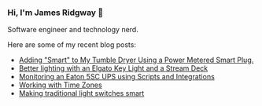 ### Hi, I'm James Ridgway 👋
Software engineer and technology nerd.

Here are some of my recent blog posts:
  * [Adding &quot;Smart&quot; to My Tumble Dryer Using a Power Metered Smart Plug.](https://www.jamesridgway.co.uk/adding-smart-to-my-tumble-dryer-using-a-power-metered-smart-plug/)
  * [Better lighting with an Elgato Key Light and a Stream Deck](https://www.jamesridgway.co.uk/better-lighting-with-an-elgato-key-light-and-a-stream-deck/)
  * [Monitoring an Eaton 5SC UPS using Scripts and Integrations](https://www.jamesridgway.co.uk/monitoring-eaton-5sc-ups-scripts-and-integration-network-tools-home-assistant/)
  * [Working with Time Zones](https://www.jamesridgway.co.uk/why-storing-datetimes-as-utc-isnt-enough/)
  * [Making traditional light switches smart](https://www.jamesridgway.co.uk/making-traditional-light-switches-smart/)
